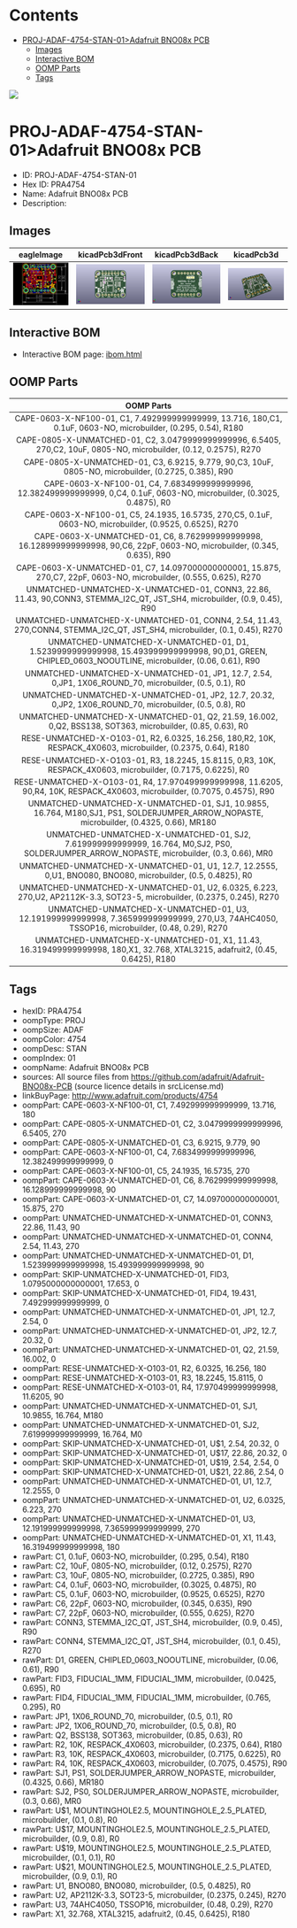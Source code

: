 



Contents
========

* [PROJ-ADAF-4754-STAN-01>Adafruit BNO08x PCB](#proj-adaf-4754-stan-01adafruit-bno08x-pcb)
	* [Images](#images)
	* [Interactive BOM](#interactive-bom)
	* [OOMP Parts](#oomp-parts)
	* [Tags](#tags)
  
![][im]
# PROJ-ADAF-4754-STAN-01>Adafruit BNO08x PCB

- ID: PROJ-ADAF-4754-STAN-01
- Hex ID: PRA4754
- Name: Adafruit BNO08x PCB
- Description: 

## Images
  
  

|eagleImage|kicadPcb3dFront|kicadPcb3dBack|kicadPcb3d|
| :---: | :---: | :---: | :---: |
|[![eagleImage](eagleImage_140.png)](eagleImage_600.png)|[![kicadPcb3dFront](kicadPcb3dFront_140.png)](kicadPcb3dFront_600.png)|[![kicadPcb3dBack](kicadPcb3dBack_140.png)](kicadPcb3dBack_600.png)|[![kicadPcb3d](kicadPcb3d_140.png)](kicadPcb3d_600.png)|

## Interactive BOM

- Interactive BOM page: [ibom.html](kicad/bom/ibom.html)

## OOMP Parts
  

|OOMP Parts|
| :---: |
|CAPE-0603-X-NF100-01, C1, 7.492999999999999, 13.716, 180,C1, 0.1uF, 0603-NO, microbuilder, (0.295, 0.54), R180|
|CAPE-0805-X-UNMATCHED-01, C2, 3.0479999999999996, 6.5405, 270,C2, 10uF, 0805-NO, microbuilder, (0.12, 0.2575), R270|
|CAPE-0805-X-UNMATCHED-01, C3, 6.9215, 9.779, 90,C3, 10uF, 0805-NO, microbuilder, (0.2725, 0.385), R90|
|CAPE-0603-X-NF100-01, C4, 7.6834999999999996, 12.382499999999999, 0,C4, 0.1uF, 0603-NO, microbuilder, (0.3025, 0.4875), R0|
|CAPE-0603-X-NF100-01, C5, 24.1935, 16.5735, 270,C5, 0.1uF, 0603-NO, microbuilder, (0.9525, 0.6525), R270|
|CAPE-0603-X-UNMATCHED-01, C6, 8.762999999999998, 16.128999999999998, 90,C6, 22pF, 0603-NO, microbuilder, (0.345, 0.635), R90|
|CAPE-0603-X-UNMATCHED-01, C7, 14.097000000000001, 15.875, 270,C7, 22pF, 0603-NO, microbuilder, (0.555, 0.625), R270|
|UNMATCHED-UNMATCHED-X-UNMATCHED-01, CONN3, 22.86, 11.43, 90,CONN3, STEMMA_I2C_QT, JST_SH4, microbuilder, (0.9, 0.45), R90|
|UNMATCHED-UNMATCHED-X-UNMATCHED-01, CONN4, 2.54, 11.43, 270,CONN4, STEMMA_I2C_QT, JST_SH4, microbuilder, (0.1, 0.45), R270|
|UNMATCHED-UNMATCHED-X-UNMATCHED-01, D1, 1.5239999999999998, 15.493999999999998, 90,D1, GREEN, CHIPLED_0603_NOOUTLINE, microbuilder, (0.06, 0.61), R90|
|UNMATCHED-UNMATCHED-X-UNMATCHED-01, JP1, 12.7, 2.54, 0,JP1, 1X06_ROUND_70, microbuilder, (0.5, 0.1), R0|
|UNMATCHED-UNMATCHED-X-UNMATCHED-01, JP2, 12.7, 20.32, 0,JP2, 1X06_ROUND_70, microbuilder, (0.5, 0.8), R0|
|UNMATCHED-UNMATCHED-X-UNMATCHED-01, Q2, 21.59, 16.002, 0,Q2, BSS138, SOT363, microbuilder, (0.85, 0.63), R0|
|RESE-UNMATCHED-X-O103-01, R2, 6.0325, 16.256, 180,R2, 10K, RESPACK_4X0603, microbuilder, (0.2375, 0.64), R180|
|RESE-UNMATCHED-X-O103-01, R3, 18.2245, 15.8115, 0,R3, 10K, RESPACK_4X0603, microbuilder, (0.7175, 0.6225), R0|
|RESE-UNMATCHED-X-O103-01, R4, 17.970499999999998, 11.6205, 90,R4, 10K, RESPACK_4X0603, microbuilder, (0.7075, 0.4575), R90|
|UNMATCHED-UNMATCHED-X-UNMATCHED-01, SJ1, 10.9855, 16.764, M180,SJ1, PS1, SOLDERJUMPER_ARROW_NOPASTE, microbuilder, (0.4325, 0.66), MR180|
|UNMATCHED-UNMATCHED-X-UNMATCHED-01, SJ2, 7.619999999999999, 16.764, M0,SJ2, PS0, SOLDERJUMPER_ARROW_NOPASTE, microbuilder, (0.3, 0.66), MR0|
|UNMATCHED-UNMATCHED-X-UNMATCHED-01, U1, 12.7, 12.2555, 0,U1, BNO080, BNO080, microbuilder, (0.5, 0.4825), R0|
|UNMATCHED-UNMATCHED-X-UNMATCHED-01, U2, 6.0325, 6.223, 270,U2, AP2112K-3.3, SOT23-5, microbuilder, (0.2375, 0.245), R270|
|UNMATCHED-UNMATCHED-X-UNMATCHED-01, U3, 12.191999999999998, 7.365999999999999, 270,U3, 74AHC4050, TSSOP16, microbuilder, (0.48, 0.29), R270|
|UNMATCHED-UNMATCHED-X-UNMATCHED-01, X1, 11.43, 16.319499999999998, 180,X1, 32.768, XTAL3215, adafruit2, (0.45, 0.6425), R180|

## Tags

- hexID: PRA4754
- oompType: PROJ
- oompSize: ADAF
- oompColor: 4754
- oompDesc: STAN
- oompIndex: 01
- oompName: Adafruit BNO08x PCB
- sources: All source files from https://github.com/adafruit/Adafruit-BNO08x-PCB (source licence details in srcLicense.md)
- linkBuyPage: http://www.adafruit.com/products/4754
- oompPart: CAPE-0603-X-NF100-01, C1, 7.492999999999999, 13.716, 180
- oompPart: CAPE-0805-X-UNMATCHED-01, C2, 3.0479999999999996, 6.5405, 270
- oompPart: CAPE-0805-X-UNMATCHED-01, C3, 6.9215, 9.779, 90
- oompPart: CAPE-0603-X-NF100-01, C4, 7.6834999999999996, 12.382499999999999, 0
- oompPart: CAPE-0603-X-NF100-01, C5, 24.1935, 16.5735, 270
- oompPart: CAPE-0603-X-UNMATCHED-01, C6, 8.762999999999998, 16.128999999999998, 90
- oompPart: CAPE-0603-X-UNMATCHED-01, C7, 14.097000000000001, 15.875, 270
- oompPart: UNMATCHED-UNMATCHED-X-UNMATCHED-01, CONN3, 22.86, 11.43, 90
- oompPart: UNMATCHED-UNMATCHED-X-UNMATCHED-01, CONN4, 2.54, 11.43, 270
- oompPart: UNMATCHED-UNMATCHED-X-UNMATCHED-01, D1, 1.5239999999999998, 15.493999999999998, 90
- oompPart: SKIP-UNMATCHED-X-UNMATCHED-01, FID3, 1.0795000000000001, 17.653, 0
- oompPart: SKIP-UNMATCHED-X-UNMATCHED-01, FID4, 19.431, 7.492999999999999, 0
- oompPart: UNMATCHED-UNMATCHED-X-UNMATCHED-01, JP1, 12.7, 2.54, 0
- oompPart: UNMATCHED-UNMATCHED-X-UNMATCHED-01, JP2, 12.7, 20.32, 0
- oompPart: UNMATCHED-UNMATCHED-X-UNMATCHED-01, Q2, 21.59, 16.002, 0
- oompPart: RESE-UNMATCHED-X-O103-01, R2, 6.0325, 16.256, 180
- oompPart: RESE-UNMATCHED-X-O103-01, R3, 18.2245, 15.8115, 0
- oompPart: RESE-UNMATCHED-X-O103-01, R4, 17.970499999999998, 11.6205, 90
- oompPart: UNMATCHED-UNMATCHED-X-UNMATCHED-01, SJ1, 10.9855, 16.764, M180
- oompPart: UNMATCHED-UNMATCHED-X-UNMATCHED-01, SJ2, 7.619999999999999, 16.764, M0
- oompPart: SKIP-UNMATCHED-X-UNMATCHED-01, U$1, 2.54, 20.32, 0
- oompPart: SKIP-UNMATCHED-X-UNMATCHED-01, U$17, 22.86, 20.32, 0
- oompPart: SKIP-UNMATCHED-X-UNMATCHED-01, U$19, 2.54, 2.54, 0
- oompPart: SKIP-UNMATCHED-X-UNMATCHED-01, U$21, 22.86, 2.54, 0
- oompPart: UNMATCHED-UNMATCHED-X-UNMATCHED-01, U1, 12.7, 12.2555, 0
- oompPart: UNMATCHED-UNMATCHED-X-UNMATCHED-01, U2, 6.0325, 6.223, 270
- oompPart: UNMATCHED-UNMATCHED-X-UNMATCHED-01, U3, 12.191999999999998, 7.365999999999999, 270
- oompPart: UNMATCHED-UNMATCHED-X-UNMATCHED-01, X1, 11.43, 16.319499999999998, 180
- rawPart: C1, 0.1uF, 0603-NO, microbuilder, (0.295, 0.54), R180
- rawPart: C2, 10uF, 0805-NO, microbuilder, (0.12, 0.2575), R270
- rawPart: C3, 10uF, 0805-NO, microbuilder, (0.2725, 0.385), R90
- rawPart: C4, 0.1uF, 0603-NO, microbuilder, (0.3025, 0.4875), R0
- rawPart: C5, 0.1uF, 0603-NO, microbuilder, (0.9525, 0.6525), R270
- rawPart: C6, 22pF, 0603-NO, microbuilder, (0.345, 0.635), R90
- rawPart: C7, 22pF, 0603-NO, microbuilder, (0.555, 0.625), R270
- rawPart: CONN3, STEMMA_I2C_QT, JST_SH4, microbuilder, (0.9, 0.45), R90
- rawPart: CONN4, STEMMA_I2C_QT, JST_SH4, microbuilder, (0.1, 0.45), R270
- rawPart: D1, GREEN, CHIPLED_0603_NOOUTLINE, microbuilder, (0.06, 0.61), R90
- rawPart: FID3, FIDUCIAL_1MM, FIDUCIAL_1MM, microbuilder, (0.0425, 0.695), R0
- rawPart: FID4, FIDUCIAL_1MM, FIDUCIAL_1MM, microbuilder, (0.765, 0.295), R0
- rawPart: JP1, 1X06_ROUND_70, microbuilder, (0.5, 0.1), R0
- rawPart: JP2, 1X06_ROUND_70, microbuilder, (0.5, 0.8), R0
- rawPart: Q2, BSS138, SOT363, microbuilder, (0.85, 0.63), R0
- rawPart: R2, 10K, RESPACK_4X0603, microbuilder, (0.2375, 0.64), R180
- rawPart: R3, 10K, RESPACK_4X0603, microbuilder, (0.7175, 0.6225), R0
- rawPart: R4, 10K, RESPACK_4X0603, microbuilder, (0.7075, 0.4575), R90
- rawPart: SJ1, PS1, SOLDERJUMPER_ARROW_NOPASTE, microbuilder, (0.4325, 0.66), MR180
- rawPart: SJ2, PS0, SOLDERJUMPER_ARROW_NOPASTE, microbuilder, (0.3, 0.66), MR0
- rawPart: U$1, MOUNTINGHOLE2.5, MOUNTINGHOLE_2.5_PLATED, microbuilder, (0.1, 0.8), R0
- rawPart: U$17, MOUNTINGHOLE2.5, MOUNTINGHOLE_2.5_PLATED, microbuilder, (0.9, 0.8), R0
- rawPart: U$19, MOUNTINGHOLE2.5, MOUNTINGHOLE_2.5_PLATED, microbuilder, (0.1, 0.1), R0
- rawPart: U$21, MOUNTINGHOLE2.5, MOUNTINGHOLE_2.5_PLATED, microbuilder, (0.9, 0.1), R0
- rawPart: U1, BNO080, BNO080, microbuilder, (0.5, 0.4825), R0
- rawPart: U2, AP2112K-3.3, SOT23-5, microbuilder, (0.2375, 0.245), R270
- rawPart: U3, 74AHC4050, TSSOP16, microbuilder, (0.48, 0.29), R270
- rawPart: X1, 32.768, XTAL3215, adafruit2, (0.45, 0.6425), R180



[im]: kicadPcb3d_450.png
